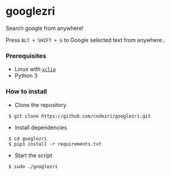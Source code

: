 # googlezri
Search google from anywhere!

Press `ALT + SHIFT + G` to Google selected text from anywhere..


### Prerequisites

- Linux with [`xclip`](https://linux.die.net/man/1/xclip)
- Python 3


### How to install

- Clone the repository
```
 $ git clone https://github.com/codezri/googlezri.git
```
- Install dependencies
```
 $ cd googlezri
 $ pip3 install -r requirements.txt
```

- Start the script
```
 $ sudo ./googlezri
```


